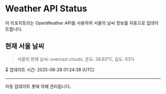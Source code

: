 
# Weather API Status

이 리포지토리는 OpenWeather API를 사용하여 서울의 날씨 정보를 자동으로 업데이트합니다.

## 현재 서울 날씨
> 서울의 현재 날씨: overcast clouds, 온도: 28.63°C, 습도: 63%

⏳ 업데이트 시간: 2025-08-28 01:24:38 (UTC)

---
자동 업데이트 봇에 의해 관리됩니다.
